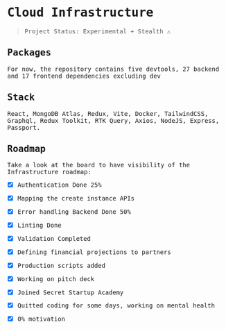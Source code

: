 <samp>

# Cloud Infrastructure

> Project Status: Experimental + Stealth ⚠️

## Packages

For now, the repository contains five devtools, 27 backend and 17 frontend dependencies excluding dev

## Stack
React, MongoDB Atlas, Redux, Vite, Docker, TailwindCSS, Graphql, Redux Toolkit, RTK Query, Axios, NodeJS, Express, Passport.

## Roadmap

Take a look at the board to have visibility of the Infrastructure roadmap:

- [x] Authentication Done 25%
- [x] Mapping the create instance APIs
- [x] Error handling Backend Done 50%
- [x] Linting Done
- [x] Validation Completed
- [x] Defining financial projections to partners 
- [x] Production scripts added
- [x] Working on pitch deck
- [x] Joined Secret Startup Academy
- [x] Quitted coding for some days, working on mental health
- [x] 0% motivation


</samp>
